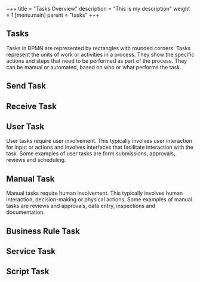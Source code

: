 +++
title = "Tasks Overview"
description = "This is my description"
weight = 1
[menu.main]
parent = "tasks"
+++

## Tasks
Tasks in BPMN are represented by rectangles with rounded corners. Tasks represent the units of work or activities in a process. They show the specific actions and steps that need to be performed as part of the process. They can be manual or automated, based on who or what performs the task.

## Send Task

## Receive Task

## User Task
User tasks require user involvement. This typically involves user interaction for input or actions and involves interfaces that facilitate interaction with the task. Some examples of user tasks are form submissions, approvals, reviews and scheduling.

## Manual Task
Manual tasks require human involvement. This typically involves human interaction, decision-making or physical actions. Some examples of manual tasks are reviews and approvals, data entry, inspections and documentation.

## Business Rule Task

## Service Task

## Script Task
